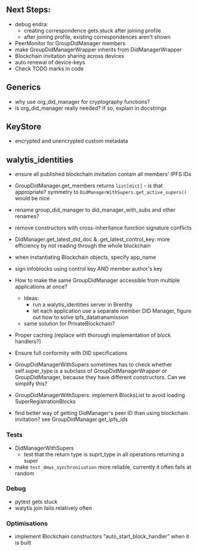 ## Next Steps:

- debug endra:
  - creating correspondence gets stuck after joining profile
  - after joining profile, existing correspondences aren't shown
- PeerMonitor for GroupDidManager members
- make GroupDidManagerWrapper inherits from DidManagerWrapper
- Blockchain invitation sharing across devices
- auto renewal of device-keys
- Check TODO marks in code

## Generics

- why use org_did_manager for cryptography functions?
- is org_did_manager really needed? If so, explain in docstrings

## KeyStore

- encrypted and unencrypted custom metadata

## walytis_identities

- ensure all published blockchain invitation contain all members' IPFS IDs
- GroupDidManager.get_members returns `list[dict]` - is that appropriate? symmetry to `DidManagerWithSupers.get_active_supers()` would be nice
- rename group_did_manager to did_manager_with_subs and other renames?
- remove constructors with cross-inheritance function signature conflicts
- DidManager.get_latest_did_doc & .get_latest_control_key: more efficiency by not reading through the whole blockchain
- when instantiating Blockchain objects, specify app_name
- sign infoblocks using control key AND member author's key

- How to make the same GroupDidManager accessible from multiple applications at once?
  - Ideas:
    - run a walytis_identities server in Brenthy
    - let each application use a separate member DID Manager, figure out how to solve ipfs_datatransmission
  - same solution for PrivateBlockchain?
- Proper caching (replace with thorough implementation of block handlers?)
- Ensure full conformity with DID specifications

- GroupDidManagerWithSupers sometimes has to check whether self.super_type is a subclass of GroupDidManagerWrapper or GroupDidManager, because they have different constructors. Can we simplify this?
- GroupDidManagerWithSupers: implement BlocksList to avoid loading SuperRegistrationBlocks
- find better way of getting DidManager's peer ID than using blockchain invitation? see GroupDidManager.get_ipfs_ids

### Tests

- DidManagerWithSupers
  - test that the return type is suprt_type in all operations returning a super
- make `test_dmws_synchronisation` more reliable, currently it often fails at random

### Debug

- pytest gets stuck
- walytis join fails relatively often

### Optimisations

- implement Blockchain constructors "auto_start_block_handler" when it is built
